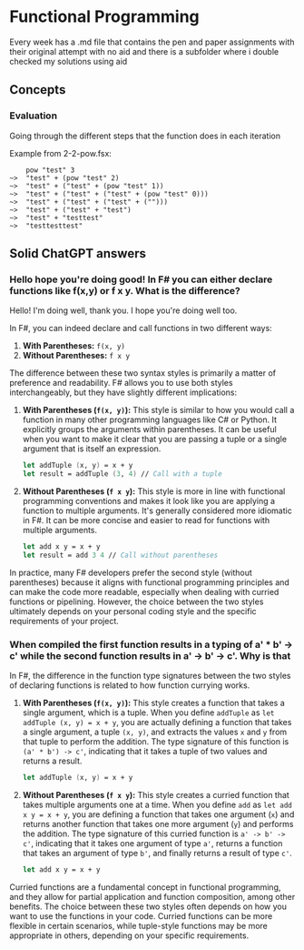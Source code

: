 # Functional Programming
Every week has a .md file that contains the pen and paper assignments with their original attempt with no aid and there is a subfolder where i double checked my solutions using aid

## Concepts
### Evaluation

Going through the different steps that the function does in each iteration

Example from 2-2-pow.fsx:

```
    pow "test" 3
~>  "test" + (pow "test" 2)
~>  "test" + ("test" + (pow "test" 1))
~>  "test" + ("test" + ("test" + (pow "test" 0)))
~>  "test" + ("test" + ("test" + ("")))
~>  "test" + ("test" + "test")
~>  "test" + "testtest"
~>  "testtesttest"
```
## Solid ChatGPT answers

### Hello hope you're doing good! In F# you can either declare functions like f(x,y) or f x y. What is the difference?
Hello! I'm doing well, thank you. I hope you're doing well too.

In F#, you can indeed declare and call functions in two different ways:

1. **With Parentheses:** `f(x, y)`
2. **Without Parentheses:** `f x y`

The difference between these two syntax styles is primarily a matter of preference and readability. F# allows you to use both styles interchangeably, but they have slightly different implications:

1. **With Parentheses (`f(x, y)`):** This style is similar to how you would call a function in many other programming languages like C# or Python. It explicitly groups the arguments within parentheses. It can be useful when you want to make it clear that you are passing a tuple or a single argument that is itself an expression.

   ```fsharp
   let addTuple (x, y) = x + y
   let result = addTuple (3, 4) // Call with a tuple
   ```

2. **Without Parentheses (`f x y`):** This style is more in line with functional programming conventions and makes it look like you are applying a function to multiple arguments. It's generally considered more idiomatic in F#. It can be more concise and easier to read for functions with multiple arguments.

   ```fsharp
   let add x y = x + y
   let result = add 3 4 // Call without parentheses
   ```

In practice, many F# developers prefer the second style (without parentheses) because it aligns with functional programming principles and can make the code more readable, especially when dealing with curried functions or pipelining. However, the choice between the two styles ultimately depends on your personal coding style and the specific requirements of your project.

### When compiled the first function results in a typing of a' * b' -> c' while the second function results in a' -> b' -> c'. Why is that

In F#, the difference in the function type signatures between the two styles of declaring functions is related to how function currying works.

1. **With Parentheses (`f(x, y)`):** This style creates a function that takes a single argument, which is a tuple. When you define `addTuple` as `let addTuple (x, y) = x + y`, you are actually defining a function that takes a single argument, a tuple `(x, y)`, and extracts the values `x` and `y` from that tuple to perform the addition. The type signature of this function is `(a' * b') -> c'`, indicating that it takes a tuple of two values and returns a result.

   ```fsharp
   let addTuple (x, y) = x + y
   ```

2. **Without Parentheses (`f x y`):** This style creates a curried function that takes multiple arguments one at a time. When you define `add` as `let add x y = x + y`, you are defining a function that takes one argument (`x`) and returns another function that takes one more argument (`y`) and performs the addition. The type signature of this curried function is `a' -> b' -> c'`, indicating that it takes one argument of type `a'`, returns a function that takes an argument of type `b'`, and finally returns a result of type `c'`.

   ```fsharp
   let add x y = x + y
   ```

Curried functions are a fundamental concept in functional programming, and they allow for partial application and function composition, among other benefits. The choice between these two styles often depends on how you want to use the functions in your code. Curried functions can be more flexible in certain scenarios, while tuple-style functions may be more appropriate in others, depending on your specific requirements.
